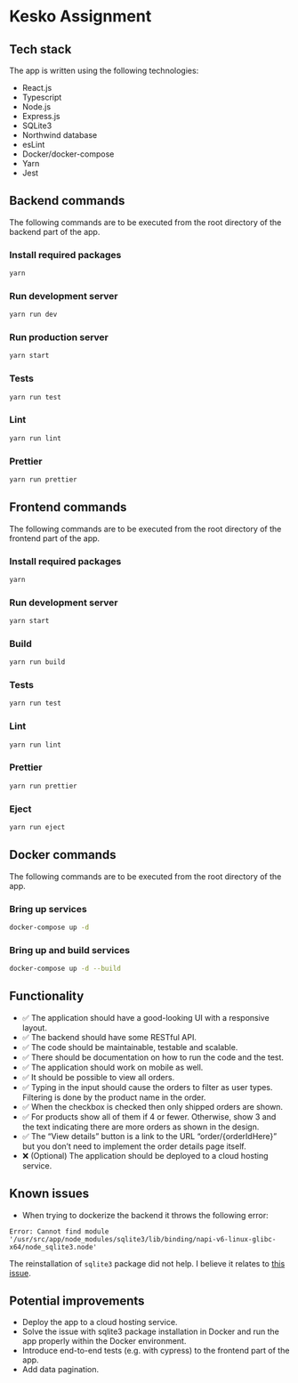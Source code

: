 # Kesko Assignment

## Tech stack

The app is written using the following technologies:

- React.js
- Typescript
- Node.js
- Express.js
- SQLite3 
- Northwind database
- esLint
- Docker/docker-compose
- Yarn
- Jest

## Backend commands

The following commands are to be executed from the root directory of the backend part of the app.

### Install required packages
```bash
yarn
```

### Run development server
```bash
yarn run dev
```

### Run production server
```bash
yarn start
```

### Tests
```bash
yarn run test
```

### Lint
```bash
yarn run lint
```

### Prettier
```bash
yarn run prettier
```

## Frontend commands

The following commands are to be executed from the root directory of the frontend part of the app.

### Install required packages
```bash
yarn
```

### Run development server
```bash
yarn start
```

### Build
```bash
yarn run build
```

### Tests
```bash
yarn run test
```

### Lint
```bash
yarn run lint
```

### Prettier
```bash
yarn run prettier
```

### Eject

```bash
yarn run eject
```

## Docker commands

The following commands are to be executed from the root directory of the app.

### Bring up services

```bash
docker-compose up -d
```

### Bring up and build services

```bash
docker-compose up -d --build
```


## Functionality

- ✅ The application should have a good-looking UI with a responsive layout.
- ✅ The backend should have some RESTful API.
- ✅ The code should be maintainable, testable and scalable.
- ✅ There should be documentation on how to run the code and the test.
- ✅ The application should work on mobile as well.
- ✅ It should be possible to view all orders.
- ✅ Typing in the input should cause the orders to filter as user types. Filtering is done by the product name in the order.
- ✅ When the checkbox is checked then only shipped orders are shown.
- ✅ For products show all of them if 4 or fewer. Otherwise, show 3 and the text indicating there are more orders as shown in the design.
- ✅ The “View details” button is a link to the URL “order/{orderIdHere}” but you don’t need to implement the order details page itself.
- ❌ (Optional) The application should be deployed to a cloud hosting service.


## Known issues

- When trying to dockerize the backend it throws the following error:

```
Error: Cannot find module '/usr/src/app/node_modules/sqlite3/lib/binding/napi-v6-linux-glibc-x64/node_sqlite3.node'
```
The reinstallation of `sqlite3` package did not help. I believe it relates to [this issue](https://github.com/TryGhost/node-sqlite3/issues/1513).


## Potential improvements

- Deploy the app to a cloud hosting service.
- Solve the issue with sqlite3 package installation in Docker and run the app properly within the Docker environment.
- Introduce end-to-end tests (e.g. with cypress) to the frontend part of the app.
- Add data pagination.